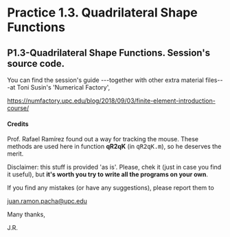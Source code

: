 # Practice 1.3. Quadrilateral Shape Functions
## P1.3-Quadrilateral Shape Functions. Session's source code. 

You can find the session's guide ---together with other extra material
files---at Toni Susin's 'Numerical Factory', 

https://numfactory.upc.edu/blog/2018/09/03/finite-element-introduction-course/

#### Credits 
Prof. Rafael Ramírez found out a way for tracking the mouse. These methods are used
here in function **qR2qK** (in <tt>qR2qK.m</tt>), so he deserves the merit.

Disclaimer: this stuff is provided 'as is'. Please, chek it (just in case
you find it useful), but **it's worth you try to write all the programs 
on your own**.

If you find any mistakes (or have any suggestions), please report them to 

juan.ramon.pacha@upc.edu 

Many thanks,

J.R.

